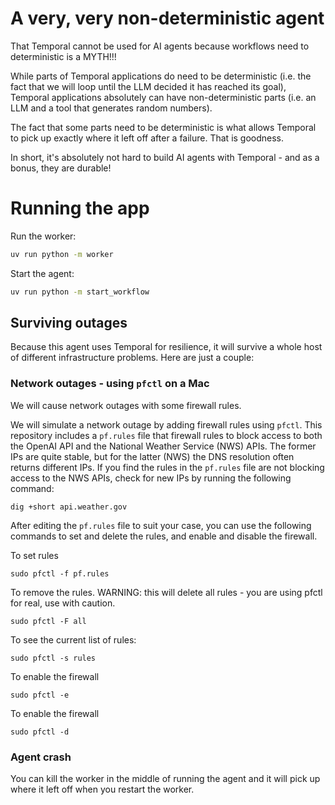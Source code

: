 # A very, very non-deterministic agent

That Temporal cannot be used for AI agents because workflows need to deterministic is a MYTH!!!

While parts of Temporal applications do need to be deterministic (i.e. the fact that we will loop until
the LLM decided it has reached its goal), Temporal applications absolutely can have non-deterministic parts (i.e. an LLM and a tool that generates random numbers).

The fact that some parts need to be deterministic is what allows Temporal to pick up exactly where it left off
after a failure. That is goodness.

In short, it's absolutely not hard to build AI agents with Temporal - and as a bonus, they are durable!

# Running the app

Run the worker:

```bash
uv run python -m worker
```

Start the agent:

```bash
uv run python -m start_workflow
```
## Surviving outages

Because this agent uses Temporal for resilience, it will survive a whole host of different infrastructure problems. Here are just a couple:

### Network outages - using `pfctl` on a Mac

We will cause network outages with some firewall rules.

We will simulate a network outage by adding firewall rules using `pfctl`. This repository includes a `pf.rules` file that firewall
rules to block access to both the OpenAI API and the National Weather Service (NWS) APIs. The former IPs are quite stable, but for the
latter (NWS) the DNS resolution often returns different IPs. If you find the rules in the `pf.rules` file are not blocking access
to the NWS APIs, check for new IPs by running the following command:
```
dig +short api.weather.gov
```
After editing the `pf.rules` file to suit your case, you can use the following commands to set and delete the rules, and enable and disable the firewall.

To set rules
```
sudo pfctl -f pf.rules
```

To remove the rules. WARNING: this will delete all rules - you are using pfctl for real, use with caution.
```
sudo pfctl -F all
```

To see the current list of rules:
```
sudo pfctl -s rules
```

To enable the firewall
```
sudo pfctl -e
```

To enable the firewall
```
sudo pfctl -d
```

### Agent crash

You can kill the worker in the middle of running the agent and it will pick up where it left off when you restart the worker.